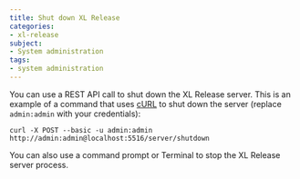 ```yaml
---
title: Shut down XL Release
categories:
- xl-release
subject:
- System administration
tags:
- system administration
---
```


You can use a REST API call to shut down the XL Release server. This is an example of a command that uses [cURL](http://curl.haxx.se/) to shut down the server (replace `admin:admin` with your credentials):

    curl -X POST --basic -u admin:admin http://admin:admin@localhost:5516/server/shutdown

You can also use a command prompt or Terminal to stop the XL Release server process.
